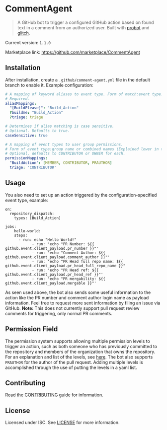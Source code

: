 # CommentAgent

> A GitHub bot to trigger a configured GitHub action based on found text in a comment from an authorized user. Built with [probot](https://github.com/probot/probot) and [glitch](https://glitch.com).

Current version: `1.1.0`

Marketplace link: https://github.com/marketplace/CommentAgent

## Installation

After installation, create a `.github/comment-agent.yml` file in the default branch to enable it.
Example configuration:

```yml
# A mapping of keyword aliases to event type. Form of match:event type.
# Required.
aliasMappings:
  "[BuildPlease]": "Build_Action"
  ?buildme: "Build_Action"
  ?triage: triage

# Determines if alias matching is case sensitive.
# Optional. Defaults to true.
caseSensitive: true

# A mapping of event types to user group permissions.
# Form of event type:group name or combined names (Explained lower in the README). 
# Optional, defaults to CONTRIBUTOR or OWNER for each.
permissionMappings:
  "BuildAction": [MEMBER, CONTRIBUTOR, PRAUTHOR]
  triage: 'CONTRIBUTOR'
```

## Usage
You also need to set up an action triggered by the configuration-specified event type, example:
```
on:
  repository_dispatch:
    types: [Build_Action]

jobs:
	hello-world:
    steps:
      - run: echo "Hello World!"
			- run: 'echo "PR Number: ${{ github.event.client_payload.pr_number }}"'
			- run: 'echo "Comment Author: ${{ github.event.client_payload.comment_author }}"'
			- run: 'echo "PR Head full repo name: ${{ github.event.client_payload.pr_head_full_repo_name }}"
			- run: 'echo "PR Head ref: ${{ github.event.client_payload.pr_head_ref }}"'
			- run: 'echo "PR mergability: ${{ github.event.client_payload.mergable }}"'
```
As seen used above, the bot also sends some useful information to the action like the PR number and comment author login name as payload information.
Feel free to request more sent information by filing an issue via GitHub.
**Note:** This does not currently support pull request review comments for triggering, only normal PR comments.

## Permission Field
The permission system supports allowing multiple permission levels to trigger an action, such as both someone who has previously committed to the repository and members of the organization that owns the repository. For an explanation and list of the levels, see [here](https://docs.github.com/en/graphql/reference/enums#commentauthorassociation). The bot also supports `PRAUTHOR` for the author of the pull request. Adding multiple levels is accomplished through the use of putting the levels in a yaml list.

## Contributing

Read the [CONTRIBUTING](CONTRIBUTING.md) guide for information.

## License

Licensed under ISC. See [LICENSE](LICENSE) for more information.
